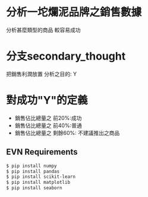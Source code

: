 # 分析一坨爛泥品牌之銷售數據
分析甚麼類型的商品 較容易成功

# 分支secondary_thought
把銷售利潤放置 分析之目的: Y

# 對成功"Y"的定義
- 銷售佔比總量之 前20%:成功
- 銷售佔比總量之 前40%:普通
- 銷售佔比總量之 剩餘60%: 不建議推出之商品


## EVN Requirements
```bash
$ pip install numpy
$ pip install pandas
$ pip install scikit-learn
$ pip install matplotlib
$ pip install seaborn
```
